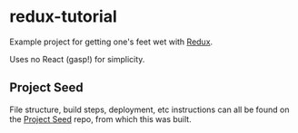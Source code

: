 # redux-tutorial

Example project for getting one's feet wet with [Redux](http://rackt.org/redux/index.html).

Uses no React (gasp!) for simplicity.

## Project Seed

File structure, build steps, deployment, etc instructions can all be found
on the [Project Seed](https://github.com/developmentseed/project-seed) repo,
from which this was built.

